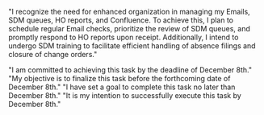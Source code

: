 "I recognize the need for enhanced organization in managing my Emails, SDM queues, HO reports, and Confluence. To achieve this, I plan to schedule regular Email checks, prioritize the review of SDM queues, and promptly respond to HO reports upon receipt. Additionally, I intend to undergo SDM training to facilitate efficient handling of absence filings and closure of change orders."







"I am committed to achieving this task by the deadline of December 8th."
"My objective is to finalize this task before the forthcoming date of December 8th."
"I have set a goal to complete this task no later than December 8th."
"It is my intention to successfully execute this task by December 8th."
